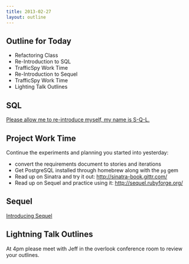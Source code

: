 ```yaml
---
title: 2013-02-27
layout: outline
---
```


## Outline for Today

* Refactoring Class
* Re-Introduction to SQL
* TrafficSpy Work Time
* Re-Introduction to Sequel
* TrafficSpy Work Time
* Lighting Talk Outlines

## SQL

[Please allow me to re-introduce myself, my name is S-Q-L.](http://tutorials.jumpstartlab.com/topics/fundamental_sql.html)

## Project Work Time

Continue the experiments and planning you started into yesterday:

* convert the requirements document to stories and iterations
* Get PostgreSQL installed through homebrew along with the `pg` gem
* Read up on Sinatra and try it out: http://sinatra-book.gittr.com/
* Read up on Sequel and practice using it: http://sequel.rubyforge.org/

## Sequel

[Introducing Sequel](http://tutorials.jumpstartlab.com/topics/fundamental_sql.html#sql-support-tools)

## Lightning Talk Outlines

At 4pm please meet with Jeff in the overlook conference room to review your outlines.
